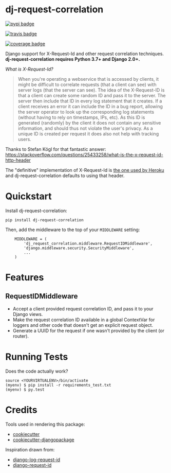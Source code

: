 # dj-request-correlation

[![pypi badge](https://badge.fury.io/py/dj-request-correlation.svg)](https://badge.fury.io/py/dj-request-correlation)

[![travis badge](https://travis-ci.org/cdcarter/dj-request-correlation.svg?branch=master)](https://travis-ci.org/cdcarter/dj-request-correlation)

[![coverage badge](https://codecov.io/gh/cdcarter/dj-request-correlation/branch/master/graph/badge.svg)](https://codecov.io/gh/cdcarter/dj-request-correlation)

Django support for X-Request-Id and other request correlation techniques. **dj-request-correlation requires Python 3.7+ and Django 2.0+.**

*What is X-Request-Id?*

> When you're operating a webservice that is accessed by clients, it might be difficult to correlate requests (that a client can see) with server logs (that the server can see).
>The idea of the X-Request-ID is that a client can create some random ID and pass it to the server. The server then include that ID in every log statement that it creates. If a client receives an error it can include the ID in a bug report, allowing the server operator to look up the corresponding log statements (without having to rely on timestamps, IPs, etc).
> As this ID is generated (randomly) by the client it does not contain any sensitive information, and should thus not violate the user's privacy. As a unique ID is created per request it does also not help with tracking users.

Thanks to Stefan Kögl for that fantastic answer: https://stackoverflow.com/questions/25433258/what-is-the-x-request-id-http-header

The "definitive" implementation of X-Request-Id is [the one used by Heroku](https://devcenter.heroku.com/articles/http-request-id) and dj-request-correlation defaults to using that header.

# Quickstart

Install dj-request-correlation:

    pip install dj-request-correlation

Then, add the middleware to the top of your `MIDDLEWARE` setting:

```
    MIDDLEWARE = (
        'dj_request_correlation.middleware.RequestIDMiddleware',
        'django.middleware.security.SecurityMiddleware',
        ...
    )
```

# Features

## RequestIDMiddleware
* Accept a client provided request correlation ID, and pass it to your Django views.
* Make the request correlation ID available in a global ContextVar for loggers and other code that doesn't get an explicit request object.
* Generate a UUID for the request if one wasn't provided by the client (or router).

# Running Tests

Does the code actually work?

    source <YOURVIRTUALENV>/bin/activate
    (myenv) $ pip install -r requirements_test.txt
    (myenv) $ py.test

# Credits

Tools used in rendering this package:

* [cookiecutter](https://github.com/audreyr/cookiecutter)
* [cookiecutter-djangopackage](https://github.com/pydanny/cookiecutter-djangopackage)

Inspiration drawn from:

* [django-log-request-id](https://github.com/dabapps/django-log-request-id)
* [django-request-id](https://github.com/nigma/django-request-id/)